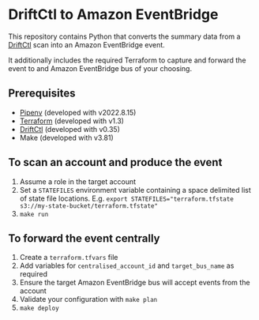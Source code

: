 # DriftCtl to Amazon EventBridge

This repository contains Python that converts the summary data from a [DriftCtl](https://driftctl.com/) scan into an Amazon EventBridge event.

It additionally includes the required Terraform to capture and forward the event to and Amazon EventBridge bus of your choosing.

## Prerequisites

- [Pipenv](https://pipenv.pypa.io/en/latest/index.html#install-pipenv-today) (developed with v2022.8.15)
- [Terraform](https://www.terraform.io/downloads) (developed with v1.3)
- [DriftCtl](https://driftctl.com) (developed with v0.35)
- Make (developed with v3.81)

## To scan an account and produce the event

1. Assume a role in the target account
2. Set a `STATEFILES` environment variable containing a space delimited list of state file locations. E.g. `export STATEFILES="terraform.tfstate s3://my-state-bucket/terraform.tfstate"`
3. `make run`

## To forward the event centrally

1. Create a `terraform.tfvars` file
2. Add variables for `centralised_account_id` and `target_bus_name` as required
3. Ensure the target Amazon EventBridge bus will accept events from the account
4. Validate your configuration with `make plan`
5. `make deploy`
